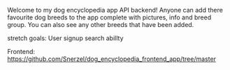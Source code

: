 Welcome to my dog encyclopedia app API backend!
Anyone can add there favourite dog breeds to the app complete with pictures, info and breed group. You can also see any other breeds that have been added.

stretch goals:
User signup
search abillty 

Frontend: https://github.com/Snerzel/dog_encyclopedia_frontend_app/tree/master